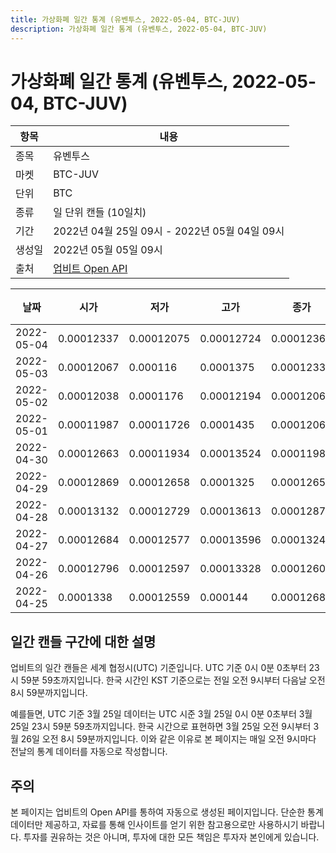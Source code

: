 ```yaml
---
title: 가상화폐 일간 통계 (유벤투스, 2022-05-04, BTC-JUV)
description: 가상화폐 일간 통계 (유벤투스, 2022-05-04, BTC-JUV)
---
```



가상화폐 일간 통계 (유벤투스, 2022-05-04, BTC-JUV)
===

|항목|내용|
|--|--|
|종목|유벤투스|
|마켓|BTC-JUV|
|단위|BTC|
|종류|일 단위 캔들 (10일치)|
|기간|2022년 04월 25일 09시 - 2022년 05월 04일 09시|
|생성일|2022년 05월 05일 09시|
|출처|[업비트 Open API](https://docs.upbit.com)|


|날짜|시가|저가|고가|종가|비고|
|--|--|--|--|--|--|
|2022-05-04|0.00012337|0.00012075|0.00012724|0.0001236|    |
|2022-05-03|0.00012067|0.000116|0.0001375|0.00012337|    |
|2022-05-02|0.00012038|0.0001176|0.00012194|0.00012067|    |
|2022-05-01|0.00011987|0.00011726|0.0001435|0.00012064|    |
|2022-04-30|0.00012663|0.00011934|0.00013524|0.00011987|    |
|2022-04-29|0.00012869|0.00012658|0.0001325|0.00012658|    |
|2022-04-28|0.00013132|0.00012729|0.00013613|0.0001287|    |
|2022-04-27|0.00012684|0.00012577|0.00013596|0.00013244|    |
|2022-04-26|0.00012796|0.00012597|0.00013328|0.00012601|    |
|2022-04-25|0.0001338|0.00012559|0.000144|0.00012684|    |


일간 캔들 구간에 대한 설명
---


업비트의 일간 캔들은 세계 협정시(UTC) 기준입니다. 
UTC 기준 0시 0분 0초부터 23시 59분 59초까지입니다. 
한국 시간인 KST 기준으로는 전일 오전 9시부터 다음날 오전 8시 59분까지입니다. 


예를들면, UTC 기준 3월 25일 데이터는 UTC 시준 3월 25일 0시 0분 0초부터 3월 25일 23시 59분 59초까지입니다. 
한국 시간으로 표현하면 3월 25일 오전 9시부터 3월 26일 오전 8시 59분까지입니다. 
이와 같은 이유로 본 페이지는 매일 오전 9시마다 전날의 통계 데이터를 자동으로 작성합니다. 


주의
---


본 페이지는 업비트의 Open API를 통하여 자동으로 생성된 페이지입니다. 
단순한 통계 데이터만 제공하고, 자료를 통해 인사이트를 얻기 위한 참고용으로만 사용하시기 바랍니다. 
투자를 권유하는 것은 아니며, 투자에 대한 모든 책임은 투자자 본인에게 있습니다. 
